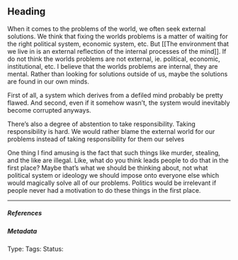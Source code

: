 ## Heading  # 


When it comes to the problems of the world, we often seek external solutions. We think that fixing the worlds problems is a matter of waiting for the right political system, economic system, etc. But [[The environment that we live in is an external reflection of the internal processes of the mind]]. If do not think the worlds problems are not external, ie. political, economic, institutional, etc. I believe that the worlds problems are internal, they are mental. Rather than looking for solutions outside of us, maybe the solutions are found in our own minds. 

First of all, a system which derives from a defiled mind probably be pretty flawed. And second, even if it somehow wasn’t, the system would inevitably become corrupted anyways. 

There’s also a degree of abstention to take responsibility. Taking responsibility is hard. We would rather blame the external world for our problems instead of taking responsibility for them our selves 

One thing I find amusing is the fact that such things like murder, stealing, and the like are illegal. Like, what do you think leads people to do that in the first place? Maybe that’s what we should be thinking about, not what political system or ideology we should impose onto everyone else which would magically solve all of our problems. Politics would be irrelevant if people never had a motivation to do these things in the first place.

___

##### References



##### Metadata

Type: 
Tags:
Status: 